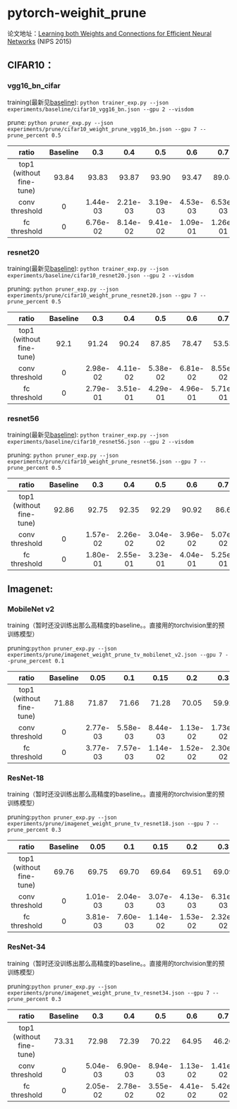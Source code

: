# pytorch-weighit_prune

论文地址：[Learning both Weights and Connections for Efficient Neural Networks](https://arxiv.org/abs/1506.02626v3) (NIPS 2015)

## CIFAR10：

### vgg16_bn_cifar

training(最新见[baseline](baseline_README.md)): ```python trainer_exp.py --json experiments/baseline/cifar10_vgg16_bn.json --gpu 2 --visdom```

prune: ```python pruner_exp.py --json experiments/prune/cifar10_weight_prune_vgg16_bn.json --gpu 7 --prune_percent 0.5```

<!-- fine-tune: ```python trainer.py --arch vgg16_bn_cifar --epochs 20 --gpu 4 --valuate --resume checkpoints/weight_pruned0.5_cifar10_vgg16_bn_cifar_checkpoint.pth.tar --visdom``` -->

|          ratio           | Baseline |   0.3    |   0.4    |   0.5    |   0.6    |   0.7    |   0.75   |   0.8    |   0.9    |
| :----------------------: | :------: | :------: | :------: | :------: | :------: | :------: | :------: | :------: | :------: |
| top1 (without fine-tune) |  93.84   |  93.83   |  93.87   |  93.90   |  93.47   |  89.04   |  71.95   |  48.60   |  10.00   |
|      conv threshold      |    0     | 1.44e-03 | 2.21e-03 | 3.19e-03 | 4.53e-03 | 6.53e-03 | 8.02e-03 | 1.02e-02 | 2.00e-02 |
|       fc threshold       |    0     | 6.76e-02 | 8.14e-02 | 9.41e-02 | 1.09e-01 | 1.26e-01 | 1.35e-01 | 1.46e-01 | 1.78e-01 |

### resnet20

training(最新见[baseline](baseline_README.md)): ```python trainer_exp.py --json experiments/baseline/cifar10_resnet20.json --gpu 2 --visdom```

pruning: ```python pruner_exp.py --json experiments/prune/cifar10_weight_prune_resnet20.json --gpu 7 --prune_percent 0.5```

|          ratio           | Baseline |   0.3    |   0.4    |   0.5    |   0.6    |   0.7    |   0.75    |   0.8    |   0.9    |
| :----------------------: | :------: | :------: | :------: | :------: | :------: | :------: | :-------: | :------: | :------: |
| top1 (without fine-tune) |   92.1   |  91.24   |  90.24   |  87.85   |  78.47   |  53.53   |   44.08   |  19.53   |  11.11   |
|      conv threshold      |    0     | 2.98e-02 | 4.11e-02 | 5.38e-02 | 6.81e-02 | 8.55e-02 | 9.61se-02 | 1.09e-01 | 1.46e-01 |
|       fc threshold       |    0     | 2.79e-01 | 3.51e-01 | 4.29e-01 | 4.96e-01 | 5.71e-01 | 6.16e-01  | 6.70e-01 | 8.53e-01 |

### resnet56

training(最新见[baseline](baseline_README.md)): ```python trainer_exp.py --json experiments/baseline/cifar10_resnet56.json --gpu 2 --visdom```

pruning: ```python pruner_exp.py --json experiments/prune/cifar10_weight_prune_resnet56.json --gpu 7 --prune_percent 0.5```

|          ratio           | Baseline |   0.3    |   0.4    |   0.5    |   0.6    |   0.7    |   0.75   |   0.8    |   0.9    |
| :----------------------: | :------: | :------: | :------: | :------: | :------: | :------: | :------: | :------: | :------: |
| top1 (without fine-tune) |  92.86   |  92.75   |  92.35   |  92.29   |  90.92   |   86.6   |  76.22   |  65.96   |  18.78   |
|      conv threshold      |    0     | 1.57e-02 | 2.26e-02 | 3.04e-02 | 3.96e-02 | 5.07e-02 | 6.23e-02 | 6.58e-02 | 9.05e-02 |
|       fc threshold       |    0     | 1.80e-01 | 2.55e-01 | 3.23e-01 | 4.04e-01 | 5.25e-01 | 6.14e-01 | 6.48e-01 | 8.37e-01 |

## Imagenet:

### MobileNet v2

training（暂时还没训练出那么高精度的baseline。。直接用的torchvision里的预训练模型）

pruning:```python pruner_exp.py --json experiments/prune/imagenet_weight_prune_tv_mobilenet_v2.json --gpu 7 --prune_percent 0.1```

|          ratio           | Baseline |   0.05   |   0.1    |   0.15   |   0.2    |   0.3    |   0.4    |   0.5    |   0.6    |   0.7    |   0.75   |   0.8    |   0.9    |
| :----------------------: | :------: | :------: | :------: | :------: | :------: | :------: | :------: | :------: | :------: | :------: | :------: | :------: | :------: |
| top1 (without fine-tune) |  71.88   |   71.87  |  71.66   |  71.28   |  70.05   |  59.92   |  14.06   |  0.666   |   0.10   |  0.076   |   0.1    |   0.12   |   0.1    |
|      conv threshold      |    0     | 2.77e-03 | 5.58e-03 | 8.44e-03 | 1.13e-02 | 1.73e-02 | 2.37e-02 | 3.08e-02 | 3.88e-02 | 4.86e-02 | 5.45e-02 | 6.16e-02 | 8.28e-02 |
|       fc threshold       |    0     | 3.77e-03 | 7.57e-03 | 1.14e-02 | 1.52e-02 | 2.30e-02 | 3.11e-02 | 3.96e-02 | 4.88e-02 | 5.93e-02 | 6.52e-02 | 7.18e-02 | 8.96e-02 |

### ResNet-18

training（暂时还没训练出那么高精度的baseline。。直接用的torchvision里的预训练模型）

pruning:```python pruner_exp.py --json experiments/prune/imagenet_weight_prune_tv_resnet18.json --gpu 7 --prune_percent 0.3```

|          ratio           | Baseline |   0.05   |   0.1    |   0.15   |   0.2    |   0.3    |   0.4    |   0.5    |   0.6    |   0.7    |   0.75   |   0.8    |   0.9    |
| :----------------------: | :------: | :------: | :------: | :------: | :------: | :------: | :------: | :------: | :------: | :------: | :------: | :------: | :------: |
| top1 (without fine-tune) |  69.76   |   69.75  |  69.70   |  69.64   |  69.51   |  69.09   |  67.89   |  65.30   |   57.53  |  39.78   |  23.97   |   9.25   |   0.28   |
|      conv threshold      |    0     | 1.01e-03 | 2.04e-03 | 3.07e-03 | 4.13e-03 | 6.31e-03 | 8.64e-03 | 1.12e-02 | 1.42e-02 | 1.77e-02 | 2.00e-02 | 2.26e-02 | 3.08e-02 |
|       fc threshold       |    0     | 3.81e-03 | 7.60e-03 | 1.14e-02 | 1.53e-02 | 2.32e-02 | 3.13e-02 | 4.00e-02 | 4.95e-02 | 6.07e-02 | 6.74e-02 | 7.56e-02 | 1.02e-01 |

### ResNet-34

training（暂时还没训练出那么高精度的baseline。。直接用的torchvision里的预训练模型）

pruning:```python pruner_exp.py --json experiments/prune/imagenet_weight_prune_tv_resnet34.json --gpu 7 --prune_percent 0.3```

|          ratio           | Baseline |   0.3    |   0.4    |   0.5    |   0.6    |   0.7    |   0.75   |   0.8    |   0.9    |
| :----------------------: | :------: | :------: | :------: | :------: | :------: | :------: | :------: | :------: | :------: |
| top1 (without fine-tune) |  73.31   |  72.98   |  72.39   |  70.22   |  64.95   |  46.26   |  26.60   |   7.53   |   0.15   |
|      conv threshold      |    0     | 5.04e-03 | 6.90e-03 | 8.94e-03 | 1.13e-02 | 1.41e-02 | 1.58e-02 | 1.78e-02 | 2.40e-02 |
|       fc threshold       |    0     | 2.05e-02 | 2.78e-02 | 3.55e-02 | 4.41e-02 | 5.42e-02 | 6.04e-02 | 6.77e-02 | 9.22e-02 |
